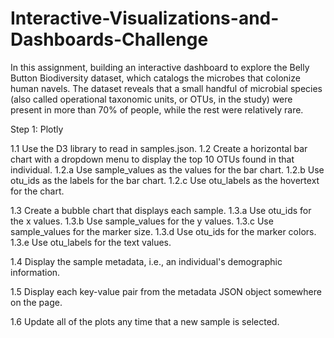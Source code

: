 # Interactive-Visualizations-and-Dashboards-Challenge

In this assignment, building an interactive dashboard to explore the Belly Button Biodiversity dataset, which catalogs the microbes that colonize human navels.
The dataset reveals that a small handful of microbial species (also called operational taxonomic units, or OTUs, in the study) were present in more than 70% of people, while the rest were relatively rare.

Step 1: Plotly

1.1 Use the D3 library to read in samples.json.
1.2 Create a horizontal bar chart with a dropdown menu to display the top 10 OTUs found in that individual.
	1.2.a Use sample_values as the values for the bar chart.
	1.2.b Use otu_ids as the labels for the bar chart.
	1.2.c Use otu_labels as the hovertext for the chart.

1.3 Create a bubble chart that displays each sample.
	1.3.a Use otu_ids for the x values.
	1.3.b Use sample_values for the y values.
	1.3.c Use sample_values for the marker size.
	1.3.d Use otu_ids for the marker colors.
	1.3.e Use otu_labels for the text values.

1.4 Display the sample metadata, i.e., an individual's demographic information.


1.5 Display each key-value pair from the metadata JSON object somewhere on the page.

1.6 Update all of the plots any time that a new sample is selected.
